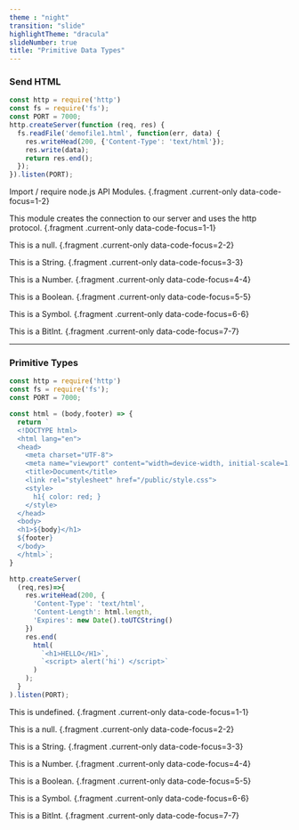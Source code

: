 ```yaml
---
theme : "night"
transition: "slide"
highlightTheme: "dracula"
slideNumber: true
title: "Primitive Data Types"
---
```



### Send HTML

```javascript
const http = require('http')
const fs = require('fs');
const PORT = 7000;
http.createServer(function (req, res) {
  fs.readFile('demofile1.html', function(err, data) {
    res.writeHead(200, {'Content-Type': 'text/html'});
    res.write(data);
    return res.end();
  });
}).listen(PORT);
```

Import / require node.js API Modules. {.fragment .current-only data-code-focus=1-2}

This module creates the connection to our server and uses the http protocol. {.fragment .current-only data-code-focus=1-1}

This is a null. {.fragment .current-only data-code-focus=2-2}

This is a String. {.fragment .current-only data-code-focus=3-3}

This is a Number. {.fragment .current-only data-code-focus=4-4}

This is a Boolean. {.fragment .current-only data-code-focus=5-5}

This is a Symbol. {.fragment .current-only data-code-focus=6-6}

This is a BitInt. {.fragment .current-only data-code-focus=7-7}

---

### Primitive Types

```javascript
const http = require('http')
const fs = require('fs');
const PORT = 7000;

const html = (body,footer) => {
  return `
  <!DOCTYPE html>
  <html lang="en">
  <head>
    <meta charset="UTF-8">
    <meta name="viewport" content="width=device-width, initial-scale=1.0">
    <title>Document</title>
    <link rel="stylesheet" href="/public/style.css">
    <style>
      h1{ color: red; }
    </style>
  </head>
  <body>
  <h1>${body}</h1>
  ${footer}
  </body>
  </html>`;
}

http.createServer(
  (req,res)=>{
    res.writeHead(200, {
      'Content-Type': 'text/html',
      'Content-Length': html.length,
      'Expires': new Date().toUTCString()
    })
    res.end(
      html(
        `<h1>HELLO</H1>`,
        `<script> alert('hi') </script>`
      ) 
    );
  }
).listen(PORT);
```

This is undefined. {.fragment .current-only data-code-focus=1-1}

This is a null. {.fragment .current-only data-code-focus=2-2}

This is a String. {.fragment .current-only data-code-focus=3-3}

This is a Number. {.fragment .current-only data-code-focus=4-4}

This is a Boolean. {.fragment .current-only data-code-focus=5-5}

This is a Symbol. {.fragment .current-only data-code-focus=6-6}

This is a BitInt. {.fragment .current-only data-code-focus=7-7}
